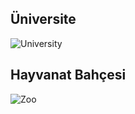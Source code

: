 ## Üniversite
![University](https://user-images.githubusercontent.com/17720668/128049482-28a72d96-d718-4d4c-a9af-e8b1d84e6cc4.png)


## Hayvanat Bahçesi 
![Zoo](https://user-images.githubusercontent.com/17720668/128050966-fb5d1567-90cc-495a-a0b0-636484073585.png)
